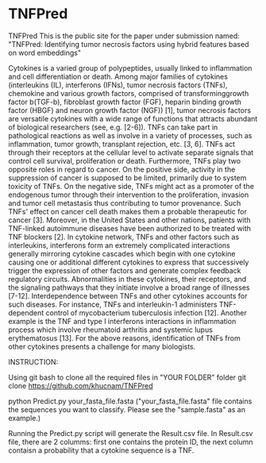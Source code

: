 # TNFPred
TNFPred
This is the public site for the paper under submission named: "TNFPred: Identifying tumor necrosis factors using hybrid features based on word embeddings"

Cytokines is a varied group of polypeptides, usually linked to inflammation and cell differentiation or death. Among major families of cytokines (interleukins (IL), interferons (IFNs), tumor necrosis factors (TNFs), chemokine and various growth factors, comprised of transforminggrowth factor b(TGF-b), fibroblast growth factor (FGF), heparin binding growth factor (HBGF) and neuron growth factor (NGF)) [1], tumor necrosis factors are versatile cytokines with a wide range of functions that attracts abundant of biological researchers (see, e.g. [2-6]). TNFs can take part in pathological reactions as well as involve in a variety of processes, such as inflammation, tumor growth, transplant rejection, etc. [3, 6]. TNFs act through their receptors at the cellular level to activate separate signals that control cell survival, proliferation or death. Furthermore, TNFs play two opposite roles in regard to cancer. On the positive side, activity in the suppression of cancer is supposed to be limited, primarily due to system toxicity of TNFs. On the negative side, TNFs might act as a promoter of the endogenous tumor through their intervention to the proliferation, invasion and tumor cell metastasis thus contributing to tumor provenance. Such TNFs' effect on cancer cell death makes them a probable therapeutic for cancer [3]. Moreover, in the United States and other nations, patients with TNF-linked autoimmune diseases have been authorized to be treated with TNF blockers [2]. In cytokine network, TNFs and other factors such as interleukins, interferons form an extremely complicated interactions generally mirroring cytokine cascades which begin with one cytokine causing one or additional different cytokines to express that successively trigger the expression of other factors and generate complex feedback regulatory circuits.  Abnormalities in these cytokines, their receptors, and the signaling pathways that they initiate involve a broad range of illnesses [7-12]. Interdependence between TNFs and other cytokines accounts for such diseases. For instance, TNFs and interleukin-1 administers TNF-dependent control of mycobacterium tuberculosis infection [12]. Another example is the TNF and type I interferons interactions in inflammation process which involve rheumatoid arthritis and systemic lupus erythematosus [13]. For the above reasons, identification of TNFs from other cytokines presents a challenge for many biologists. 

INSTRUCTION:

Using git bash to clone all the required files in "YOUR FOLDER" folder git clone https://github.com/khucnam/TNFPred

python Predict.py your_fasta_file.fasta ("your_fasta_file.fasta" file contains the sequences you want to classify. Please see the "sample.fasta" as an example.)

Running the Predict.py script will generate the Result.csv file. In Result.csv file, there are 2 columms: first one contains the protein ID, the next column contaisn a probability that a cytokine sequence is a TNF.
